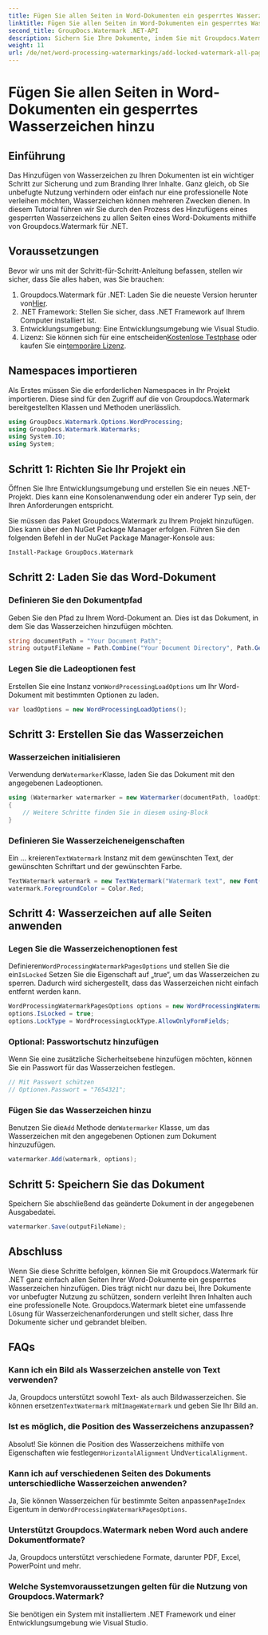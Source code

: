 ```yaml
---
title: Fügen Sie allen Seiten in Word-Dokumenten ein gesperrtes Wasserzeichen hinzu
linktitle: Fügen Sie allen Seiten in Word-Dokumenten ein gesperrtes Wasserzeichen hinzu
second_title: GroupDocs.Watermark .NET-API
description: Sichern Sie Ihre Dokumente, indem Sie mit Groupdocs.Watermark für .NET gesperrte Wasserzeichen hinzufügen. Befolgen Sie unsere Schritt-für-Schritt-Anleitung für eine einfache Implementierung.
weight: 11
url: /de/net/word-processing-watermarkings/add-locked-watermark-all-pages-word-docs/
---
```


# Fügen Sie allen Seiten in Word-Dokumenten ein gesperrtes Wasserzeichen hinzu

## Einführung
Das Hinzufügen von Wasserzeichen zu Ihren Dokumenten ist ein wichtiger Schritt zur Sicherung und zum Branding Ihrer Inhalte. Ganz gleich, ob Sie unbefugte Nutzung verhindern oder einfach nur eine professionelle Note verleihen möchten, Wasserzeichen können mehreren Zwecken dienen. In diesem Tutorial führen wir Sie durch den Prozess des Hinzufügens eines gesperrten Wasserzeichens zu allen Seiten eines Word-Dokuments mithilfe von Groupdocs.Watermark für .NET.
## Voraussetzungen
Bevor wir uns mit der Schritt-für-Schritt-Anleitung befassen, stellen wir sicher, dass Sie alles haben, was Sie brauchen:
1. Groupdocs.Watermark für .NET: Laden Sie die neueste Version herunter von[Hier](https://releases.groupdocs.com/Watermark/net/).
2. .NET Framework: Stellen Sie sicher, dass .NET Framework auf Ihrem Computer installiert ist.
3. Entwicklungsumgebung: Eine Entwicklungsumgebung wie Visual Studio.
4.  Lizenz: Sie können sich für eine entscheiden[Kostenlose Testphase](https://releases.groupdocs.com/) oder kaufen Sie ein[temporäre Lizenz](https://purchase.groupdocs.com/temporary-license/).
## Namespaces importieren
Als Erstes müssen Sie die erforderlichen Namespaces in Ihr Projekt importieren. Diese sind für den Zugriff auf die von Groupdocs.Watermark bereitgestellten Klassen und Methoden unerlässlich.
```csharp
using GroupDocs.Watermark.Options.WordProcessing;
using GroupDocs.Watermark.Watermarks;
using System.IO;
using System;
```
## Schritt 1: Richten Sie Ihr Projekt ein

Öffnen Sie Ihre Entwicklungsumgebung und erstellen Sie ein neues .NET-Projekt. Dies kann eine Konsolenanwendung oder ein anderer Typ sein, der Ihren Anforderungen entspricht.

Sie müssen das Paket Groupdocs.Watermark zu Ihrem Projekt hinzufügen. Dies kann über den NuGet Package Manager erfolgen. Führen Sie den folgenden Befehl in der NuGet Package Manager-Konsole aus:
```sh
Install-Package GroupDocs.Watermark
```
## Schritt 2: Laden Sie das Word-Dokument
### Definieren Sie den Dokumentpfad
Geben Sie den Pfad zu Ihrem Word-Dokument an. Dies ist das Dokument, in dem Sie das Wasserzeichen hinzufügen möchten.
```csharp
string documentPath = "Your Document Path";
string outputFileName = Path.Combine("Your Document Directory", Path.GetFileName(documentPath));
```
### Legen Sie die Ladeoptionen fest
 Erstellen Sie eine Instanz von`WordProcessingLoadOptions` um Ihr Word-Dokument mit bestimmten Optionen zu laden.
```csharp
var loadOptions = new WordProcessingLoadOptions();
```
## Schritt 3: Erstellen Sie das Wasserzeichen
### Wasserzeichen initialisieren
 Verwendung der`Watermarker`Klasse, laden Sie das Dokument mit den angegebenen Ladeoptionen.
```csharp
using (Watermarker watermarker = new Watermarker(documentPath, loadOptions))
{
    // Weitere Schritte finden Sie in diesem using-Block
}
```
### Definieren Sie Wasserzeicheneigenschaften
 Ein ... kreieren`TextWatermark` Instanz mit dem gewünschten Text, der gewünschten Schriftart und der gewünschten Farbe.
```csharp
TextWatermark watermark = new TextWatermark("Watermark text", new Font("Arial", 19));
watermark.ForegroundColor = Color.Red;
```
## Schritt 4: Wasserzeichen auf alle Seiten anwenden
### Legen Sie die Wasserzeichenoptionen fest
 Definieren`WordProcessingWatermarkPagesOptions` und stellen Sie die ein`IsLocked` Setzen Sie die Eigenschaft auf „true“, um das Wasserzeichen zu sperren. Dadurch wird sichergestellt, dass das Wasserzeichen nicht einfach entfernt werden kann.
```csharp
WordProcessingWatermarkPagesOptions options = new WordProcessingWatermarkPagesOptions();
options.IsLocked = true;
options.LockType = WordProcessingLockType.AllowOnlyFormFields;
```
### Optional: Passwortschutz hinzufügen
Wenn Sie eine zusätzliche Sicherheitsebene hinzufügen möchten, können Sie ein Passwort für das Wasserzeichen festlegen.
```csharp
// Mit Passwort schützen
// Optionen.Passwort = "7654321";
```
### Fügen Sie das Wasserzeichen hinzu
 Benutzen Sie die`Add` Methode der`Watermarker` Klasse, um das Wasserzeichen mit den angegebenen Optionen zum Dokument hinzuzufügen.
```csharp
watermarker.Add(watermark, options);
```
## Schritt 5: Speichern Sie das Dokument
Speichern Sie abschließend das geänderte Dokument in der angegebenen Ausgabedatei.
```csharp
watermarker.Save(outputFileName);
```

## Abschluss
Wenn Sie diese Schritte befolgen, können Sie mit Groupdocs.Watermark für .NET ganz einfach allen Seiten Ihrer Word-Dokumente ein gesperrtes Wasserzeichen hinzufügen. Dies trägt nicht nur dazu bei, Ihre Dokumente vor unbefugter Nutzung zu schützen, sondern verleiht Ihren Inhalten auch eine professionelle Note. Groupdocs.Watermark bietet eine umfassende Lösung für Wasserzeichenanforderungen und stellt sicher, dass Ihre Dokumente sicher und gebrandet bleiben.
## FAQs
### Kann ich ein Bild als Wasserzeichen anstelle von Text verwenden?
 Ja, Groupdocs unterstützt sowohl Text- als auch Bildwasserzeichen. Sie können ersetzen`TextWatermark` mit`ImageWatermark` und geben Sie Ihr Bild an.
### Ist es möglich, die Position des Wasserzeichens anzupassen?
 Absolut! Sie können die Position des Wasserzeichens mithilfe von Eigenschaften wie festlegen`HorizontalAlignment` Und`VerticalAlignment`.
### Kann ich auf verschiedenen Seiten des Dokuments unterschiedliche Wasserzeichen anwenden?
 Ja, Sie können Wasserzeichen für bestimmte Seiten anpassen`PageIndex` Eigentum in der`WordProcessingWatermarkPagesOptions`.
### Unterstützt Groupdocs.Watermark neben Word auch andere Dokumentformate?
Ja, Groupdocs unterstützt verschiedene Formate, darunter PDF, Excel, PowerPoint und mehr.
### Welche Systemvoraussetzungen gelten für die Nutzung von Groupdocs.Watermark?
Sie benötigen ein System mit installiertem .NET Framework und einer Entwicklungsumgebung wie Visual Studio.